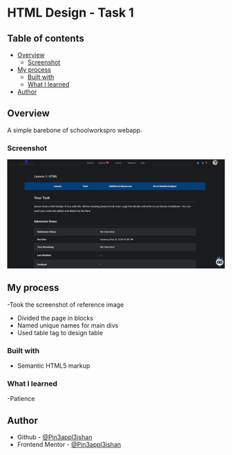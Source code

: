 # HTML Design - Task 1

## Table of contents

- [Overview](#overview)
  - [Screenshot](#screenshot)
- [My process](#my-process)
  - [Built with](#built-with)
  - [What I learned](#what-i-learned)
- [Author](#author)

## Overview
A simple barebone of schoolworkspro webapp.

### Screenshot

![](./reference.png)

## My process

  -Took the screenshot of reference image
  - Divided the page in blocks 
  - Named unique names for main divs
  - Used table tag to design table


### Built with

- Semantic HTML5 markup


### What I learned

  -Patience

## Author

- Github - [@Pin3appl3ishan](https://github.com/Pin3appl3ishan)
- Frontend Mentor - [@Pin3appl3ishan](https://www.frontendmentor.io/profile/yourusername)

